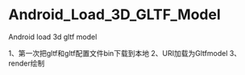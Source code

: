 # Android_Load_3D_GLTF_Model
Android load 3d gltf model

1、第一次把gltf和gltf配置文件bin下载到本地
2、URI加载为Gltfmodel
3、render绘制
